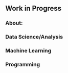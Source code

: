 <h2 align="left">Work in Progress</h2>

<h3 align="left">About:</h3>

<h3 align="left">Data Science/Analysis</h3> 

<h3 align="left">Machine Learning</h3>

<h3 align="left">Programming</h3>
